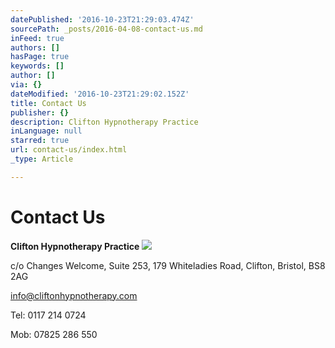 ```yaml
---
datePublished: '2016-10-23T21:29:03.474Z'
sourcePath: _posts/2016-04-08-contact-us.md
inFeed: true
authors: []
hasPage: true
keywords: []
author: []
via: {}
dateModified: '2016-10-23T21:29:02.152Z'
title: Contact Us
publisher: {}
description: Clifton Hypnotherapy Practice
inLanguage: null
starred: true
url: contact-us/index.html
_type: Article

---
```

# Contact Us

**Clifton Hypnotherapy Practice**
![](https://s3-us-west-2.amazonaws.com/the-grid-img/p/1b65e4ff58da9a70d3add63915c38f22886bcb7d.jpg)

c/o Changes Welcome, Suite 253, 179 Whiteladies Road, Clifton, Bristol, BS8 2AG

info@cliftonhypnotherapy.com

Tel: 0117 214 0724

Mob: 07825 286 550